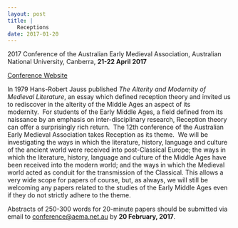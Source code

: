 ```yaml
---
layout: post
title: |
   Receptions
date: 2017-01-20
---
```


2017 Conference of the Australian Early Medieval Association, Australian
National University, Canberra, **21-22 April
2017**

[Conference
Website](http://www.aema.net.au/conference.html)

In
1979 Hans-Robert Jauss published *The Alterity and Modernity of Medieval
Literature*, an essay which defined reception theory and invited us to
rediscover in the alterity of the Middle Ages an aspect of its
modernity.  For students of the Early Middle Ages, a field defined from
its naissance by an emphasis on inter-disciplinary research, Reception
theory can offer a surprisingly rich return.  The 12th conference of the
Australian Early Medieval Association takes Reception as its theme.  We
will be investigating the ways in which the literature, history,
language and culture of the ancient world were received into
post-Classical Europe; the ways in which the literature, history,
language and culture of the Middle Ages have been received into the
modern world; and the ways in which the Medieval world acted as conduit
for the transmission of the Classical. This allows a very wide scope for
papers of course, but, as always, we will still be welcoming any papers
related to the studies of the Early Middle Ages even if they do not
strictly adhere to the theme.

Abstracts of 250-300 words for
20-minute papers should be submitted via email to
[conference@aema.net.au](mailto:conference@aema.net.au)
by **20 February, 2017**.
